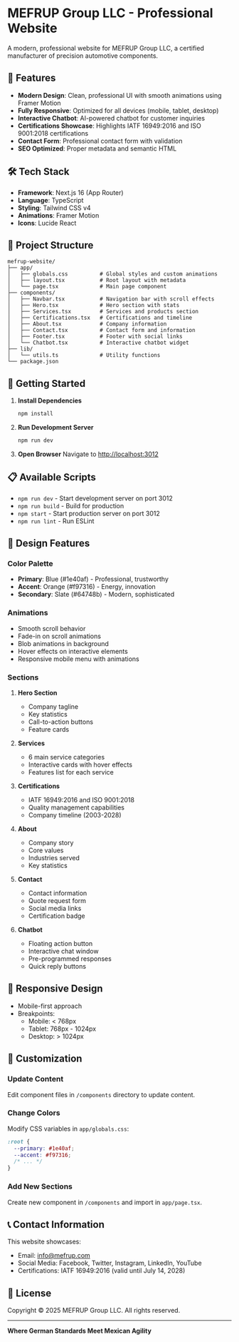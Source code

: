 # MEFRUP Group LLC - Professional Website

A modern, professional website for MEFRUP Group LLC, a certified manufacturer of precision automotive components.

## 🚀 Features

- **Modern Design**: Clean, professional UI with smooth animations using Framer Motion
- **Fully Responsive**: Optimized for all devices (mobile, tablet, desktop)
- **Interactive Chatbot**: AI-powered chatbot for customer inquiries
- **Certifications Showcase**: Highlights IATF 16949:2016 and ISO 9001:2018 certifications
- **Contact Form**: Professional contact form with validation
- **SEO Optimized**: Proper metadata and semantic HTML

## 🛠️ Tech Stack

- **Framework**: Next.js 16 (App Router)
- **Language**: TypeScript
- **Styling**: Tailwind CSS v4
- **Animations**: Framer Motion
- **Icons**: Lucide React

## 📂 Project Structure

```
mefrup-website/
├── app/
│   ├── globals.css          # Global styles and custom animations
│   ├── layout.tsx           # Root layout with metadata
│   └── page.tsx             # Main page component
├── components/
│   ├── Navbar.tsx           # Navigation bar with scroll effects
│   ├── Hero.tsx             # Hero section with stats
│   ├── Services.tsx         # Services and products section
│   ├── Certifications.tsx   # Certifications and timeline
│   ├── About.tsx            # Company information
│   ├── Contact.tsx          # Contact form and information
│   ├── Footer.tsx           # Footer with social links
│   └── Chatbot.tsx          # Interactive chatbot widget
├── lib/
│   └── utils.ts             # Utility functions
└── package.json
```

## 🚦 Getting Started

1. **Install Dependencies**
   ```bash
   npm install
   ```

2. **Run Development Server**
   ```bash
   npm run dev
   ```

3. **Open Browser**
   Navigate to [http://localhost:3012](http://localhost:3012)

## 📋 Available Scripts

- `npm run dev` - Start development server on port 3012
- `npm run build` - Build for production
- `npm start` - Start production server on port 3012
- `npm run lint` - Run ESLint

## 🎨 Design Features

### Color Palette
- **Primary**: Blue (#1e40af) - Professional, trustworthy
- **Accent**: Orange (#f97316) - Energy, innovation
- **Secondary**: Slate (#64748b) - Modern, sophisticated

### Animations
- Smooth scroll behavior
- Fade-in on scroll animations
- Blob animations in background
- Hover effects on interactive elements
- Responsive mobile menu with animations

### Sections

1. **Hero Section**
   - Company tagline
   - Key statistics
   - Call-to-action buttons
   - Feature cards

2. **Services**
   - 6 main service categories
   - Interactive cards with hover effects
   - Features list for each service

3. **Certifications**
   - IATF 16949:2016 and ISO 9001:2018
   - Quality management capabilities
   - Company timeline (2003-2028)

4. **About**
   - Company story
   - Core values
   - Industries served
   - Key statistics

5. **Contact**
   - Contact information
   - Quote request form
   - Social media links
   - Certification badge

6. **Chatbot**
   - Floating action button
   - Interactive chat window
   - Pre-programmed responses
   - Quick reply buttons

## 📱 Responsive Design

- Mobile-first approach
- Breakpoints:
  - Mobile: < 768px
  - Tablet: 768px - 1024px
  - Desktop: > 1024px

## 🔧 Customization

### Update Content
Edit component files in `/components` directory to update content.

### Change Colors
Modify CSS variables in `app/globals.css`:
```css
:root {
  --primary: #1e40af;
  --accent: #f97316;
  /* ... */
}
```

### Add New Sections
Create new component in `/components` and import in `app/page.tsx`.

## 📞 Contact Information

This website showcases:
- Email: info@mefrup.com
- Social Media: Facebook, Twitter, Instagram, LinkedIn, YouTube
- Certifications: IATF 16949:2016 (valid until July 14, 2028)

## 📄 License

Copyright © 2025 MEFRUP Group LLC. All rights reserved.

---

**Where German Standards Meet Mexican Agility**
